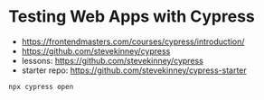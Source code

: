 # Testing Web Apps with Cypress

* <https://frontendmasters.com/courses/cypress/introduction/>
* <https://github.com/stevekinney/cypress>
* lessons: <https://github.com/stevekinney/cypress>
* starter repo: <https://github.com/stevekinney/cypress-starter>

```bash
npx cypress open
```
